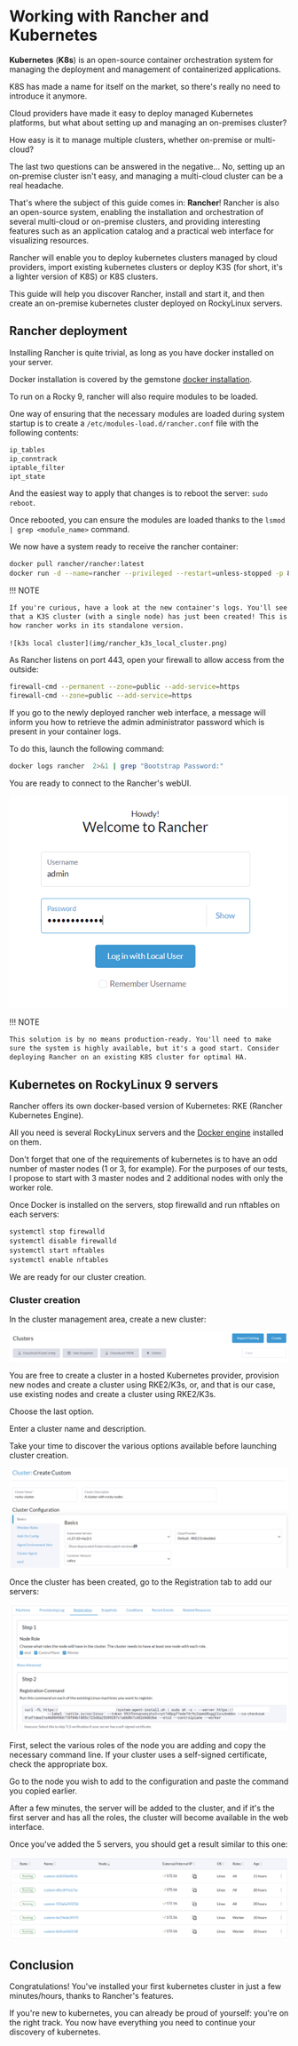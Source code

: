 # Working with Rancher and Kubernetes

**Kubernetes** (**K8s**) is an open-source container orchestration system for managing the deployment and management of containerized applications.

K8S has made a name for itself on the market, so there's really no need to introduce it anymore.

Cloud providers have made it easy to deploy managed Kubernetes platforms, but what about setting up and managing an on-premises cluster?

How easy is it to manage multiple clusters, whether on-premise or multi-cloud?

The last two questions can be answered in the negative... No, setting up an on-premise cluster isn't easy, and managing a multi-cloud cluster can be a real headache.

That's where the subject of this guide comes in: **Rancher**! Rancher is also an open-source system, enabling the installation and orchestration of several multi-cloud or on-premise clusters, and providing interesting features such as an application catalog and a practical web interface for visualizing resources.

Rancher will enable you to deploy kubernetes clusters managed by cloud providers, import existing kubernetes clusters or deploy K3S (for short, it's a lighter version of K8S) or K8S clusters.

This guide will help you discover Rancher, install and start it, and then create an on-premise kubernetes cluster deployed on RockyLinux servers.

## Rancher deployment

Installing Rancher is quite trivial, as long as you have docker installed on your server.

Docker installation is covered by the gemstone [docker installation](./gemstones/docker/).

To run on a Rocky 9, rancher will also require modules to be loaded.

One way of ensuring that the necessary modules are loaded during system startup is to create a `/etc/modules-load.d/rancher.conf` file with the following contents:

```text
ip_tables
ip_conntrack
iptable_filter
ipt_state
```

And the easiest way to apply that changes is to reboot the server: `sudo reboot`.

Once rebooted, you can ensure the modules are loaded thanks to the `lsmod | grep <module_name>` command.

We now have a system ready to receive the rancher container:

```bash
docker pull rancher/rancher:latest
docker run -d --name=rancher --privileged --restart=unless-stopped -p 80:80 -p 443:443 rancher/rancher:latest
```

!!! NOTE

    If you're curious, have a look at the new container's logs. You'll see that a K3S cluster (with a single node) has just been created! This is how rancher works in its standalone version.

    ![k3s local cluster](img/rancher_k3s_local_cluster.png)

As Rancher listens on port 443, open your firewall to allow access from the outside:

```bash
firewall-cmd --permanent --zone=public --add-service=https
firewall-cmd --zone=public --add-service=https
```

If you go to the newly deployed rancher web interface, a message will inform you how to retrieve the admin administrator password which is present in your container logs.

To do this, launch the following command:

```bash
docker logs rancher  2>&1 | grep "Bootstrap Password:"
```

You are ready to connect to the Rancher's webUI.

![rancher](img/rancher_login.png)

!!! NOTE

    This solution is by no means production-ready. You'll need to make sure the system is highly available, but it's a good start. Consider deploying Rancher on an existing K8S cluster for optimal HA.

## Kubernetes on RockyLinux 9 servers

Rancher offers its own docker-based version of Kubernetes: RKE (Rancher Kubernetes Engine).

All you need is several RockyLinux servers and the [Docker engine](./gemstones/docker/) installed on them.

Don't forget that one of the requirements of kubernetes is to have an odd number of master nodes (1 or 3, for example). For the purposes of our tests, I propose to start with 3 master nodes and 2 additional nodes with only the worker role.

Once Docker is installed on the servers, stop firewalld and run nftables on each servers:

```bash
systemctl stop firewalld
systemctl disable firewalld
systemctl start nftables
systemctl enable nftables
```

We are ready for our cluster creation.

### Cluster creation

In the cluster management area, create a new cluster:

![create cluster](img/rancher_cluster_create.png)

You are free to create a cluster in a hosted Kubernetes provider, provision new nodes and create a cluster using RKE2/K3s, or, and that is our case, use existing nodes and create a cluster using RKE2/K3s.

Choose the last option.

Enter a cluster name and description.

Take your time to discover the various options available before launching cluster creation.

![cluster creation](img/rancher_create_custom_cluster.png)

Once the cluster has been created, go to the Registration tab to add our servers:

![registring hosts](img/rancher_hosts_registration.png)

First, select the various roles of the node you are adding and copy the necessary command line. If your cluster uses a self-signed certificate, check the appropriate box.

Go to the node you wish to add to the configuration and paste the command you copied earlier.

After a few minutes, the server will be added to the cluster, and if it's the first server and has all the roles, the cluster will become available in the web interface.

Once you've added the 5 servers, you should get a result similar to this one:

![clusters hosts](img/rancher_cluster_ready.png)

## Conclusion

Congratulations! You've installed your first kubernetes cluster in just a few minutes/hours, thanks to Rancher's features.

If you're new to kubernetes, you can already be proud of yourself: you're on the right track. You now have everything you need to continue your discovery of kubernetes.
